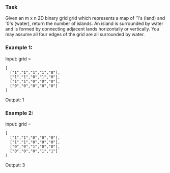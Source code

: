 ### Task
Given an m x n 2D binary grid grid which represents a map of '1's (land) and '0's (water),
return the number of islands. An island is surrounded by water and is formed 
by connecting adjacent lands horizontally or vertically.
You may assume all four edges of the grid are all surrounded by water.

### Example 1:
Input: grid = 
```
[
  ["1","1","1","1","0"],
  ["1","1","0","1","0"],
  ["1","1","0","0","0"],
  ["0","0","0","0","0"]
]
```
Output: 1

### Example 2:
Input: grid =
```
[
  ["1","1","0","0","0"],
  ["1","1","0","0","0"],
  ["0","0","1","0","0"],
  ["0","0","0","1","1"]
]
```
Output: 3
